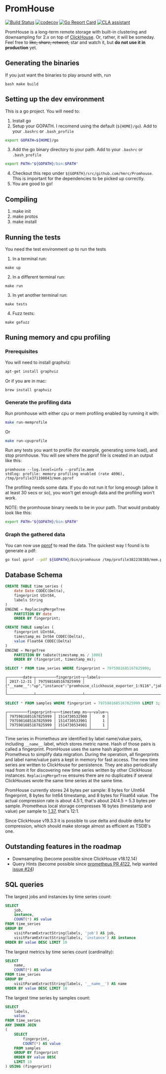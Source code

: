 # PromHouse

[![Build Status](https://travis-ci.org/hmrc/Promhouse.svg?branch=master)](https://travis-ci.org/hmrc/Promhouse)
[![codecov](https://codecov.io/gh/hmrc/Promhouse/branch/master/graph/badge.svg)](https://codecov.io/gh/hmrc/Promhouse)
[![Go Report Card](https://goreportcard.com/badge/github.com/hmrc/Promhouse)](https://goreportcard.com/report/github.com/hmrc/Promhouse)
[![CLA assistant](https://cla-assistant.percona.com/readme/badge/hmrc/Promhouse)](https://cla-assistant.percona.com/hmrc/Promhouse)

PromHouse is a long-term remote storage with built-in clustering and downsampling for 2.x on top of
[ClickHouse](https://clickhouse.yandex). Or, rather, it will be someday.
Feel free to ~~like, share, retweet,~~ star and watch it, but **do not use it in production** yet.

## Generating the binaries
If you just want the binaries to play around with, run
```
bash make build
```

## Setting up the dev environment
This is a go project. You will need to:
1. Install go
2. Setup your GOPATH. I recomend using the default (`${HOME}/go`). Add to your `.bashrc` or `.bash_profile`

```bash
export GOPATH=${HOME}/go
```
3. Add the go binary directory to your path. Add to your `.bashrc` or `.bash_profile`
```bash
export PATH="${GOPATH}/bin:$PATH"
```
4. Checkout this repo under `${GOPATH}/src/github.com/hmrc/Promhouse`. This is important for the dependencies to be picked up correctly. 
5. You are good to go!

## Compiling
1. make init
2. make protos
3. make install

## Running the tests
You need the test environment up to run the tests
1. In a terminal run:
```
make up
```
2. In a different terminal run:
```
make run
```
3. In yet another terminal run:
```
make tests
```
4. Fuzz tests:
```
make gofuzz
```

## Runing memory and cpu profiling
### Prerequisites
You will need to install graphviz:
```bash
apt-get install graphviz
```
Or if you are in mac:
```bash
brew install graphviz
```

### Generate the profiling data
Run promhouse with either cpu or mem profiling enabled by running it with:
```bash
make run-memprofile
```
Or
```bash
make run-cpuprofile
```
Run any tests you want to profile (for example, generating some load), and stop promhouse. You will see where the pprof file is created in an output like this:
```
promhouse --log.level=info --profile.mem
stdlog: profile: memory profiling enabled (rate 4096), /tmp/profile371198043/mem.pprof
```
The profiling needs some data. If you do not run it for long enough (allow it at least 30 secs or so), you won't get enough data and the profiling won't work.

NOTE: the promhouse binary needs to be in your path. That would probably look like this:
```bash
export PATH="${GOPATH}/bin:$PATH"
```

### Graph the gathered data
You can now use [pprof](https://github.com/google/pprof) to read the data. The quickest way I found is to generate a pdf:
```bash
go tool pprof --pdf ${GOPATH}/bin/promhouse /tmp/profile382238388/mem.pprof > profilegraph.pdf
```

## Database Schema

```sql
CREATE TABLE time_series (
    date Date CODEC(Delta),
    fingerprint UInt64,
    labels String
)
ENGINE = ReplacingMergeTree
    PARTITION BY date
    ORDER BY fingerprint;

CREATE TABLE samples (
    fingerprint UInt64,
    timestamp_ms Int64 CODEC(Delta),
    value Float64 CODEC(Delta)
)
ENGINE = MergeTree
    PARTITION BY toDate(timestamp_ms / 1000)
    ORDER BY (fingerprint, timestamp_ms);
```

```sql
SELECT * FROM time_series WHERE fingerprint = 7975981685167825999;
```

```
┌───────date─┬─────────fingerprint─┬─labels─────────────────────────────────────────────────────────────────────────────────┐
│ 2017-12-31 │ 7975981685167825999 │ {"__name__":"up","instance":"promhouse_clickhouse_exporter_1:9116","job":"clickhouse"} │
└────────────┴─────────────────────┴────────────────────────────────────────────────────────────────────────────────────────┘
```

```sql
SELECT * FROM samples WHERE fingerprint = 7975981685167825999 LIMIT 3;
```

```
┌─────────fingerprint─┬──timestamp_ms─┬─value─┐
│ 7975981685167825999 │ 1514730532900 │     0 │
│ 7975981685167825999 │ 1514730533901 │     1 │
│ 7975981685167825999 │ 1514730534901 │     1 │
└─────────────────────┴───────────────┴───────┘
```

Time series in Prometheus are identified by label name/value pairs, including `__name__` label, which stores metric
name. Hash of those pairs is called a fingerprint. PromHouse uses the same hash algorithm as Prometheus to simplify data
migration. During the operation, all fingerprints and label name/value pairs a kept in memory for fast access. The new
time series are written to ClickHouse for persistence. They are also periodically read from it for discovering new time
series written by other ClickHouse instances. `ReplacingMergeTree` ensures there are no duplicates if several ClickHouses
wrote the same time series at the same time.

PromHouse currently stores 24 bytes per sample: 8 bytes for UInt64 fingerprint, 8 bytes for Int64 timestamp, and 8 bytes
for Float64 value. The actual compression rate is about 4.5:1, that's about 24/4.5 = 5.3 bytes per sample. Prometheus
local storage compresses 16 bytes (timestamp and value) per sample to [1.37](https://coreos.com/blog/prometheus-2.0-storage-layer-optimization), that's 12:1.

Since ClickHouse v19.3.3 it is possible to use delta and double delta for compression, which should make storage almost as efficient as TSDB's one.

## Outstanding features in the roadmap

- Downsampling (become possible since ClickHouse v18.12.14)
- Query Hints (become possible since [prometheus PR 4122](https://github.com/prometheus/prometheus/pull/4122), help wanted [issue #24](https://github.com/hmrc/Promhouse/issues/24))

## SQL queries

The largest jobs and instances by time series count:

```sql
SELECT
    job,
    instance,
    COUNT(*) AS value
FROM time_series
GROUP BY
    visitParamExtractString(labels, 'job') AS job,
    visitParamExtractString(labels, 'instance') AS instance
ORDER BY value DESC LIMIT 10
```

The largest metrics by time series count (cardinality):

```sql
SELECT
    name,
    COUNT(*) AS value
FROM time_series
GROUP BY
    visitParamExtractString(labels, '__name__') AS name
ORDER BY value DESC LIMIT 10
```

The largest time series by samples count:

```sql
SELECT
    labels,
    value
FROM time_series
ANY INNER JOIN
(
    SELECT
        fingerprint,
        COUNT(*) AS value
    FROM samples
    GROUP BY fingerprint
    ORDER BY value DESC
    LIMIT 10
) USING (fingerprint)
```
